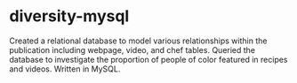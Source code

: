 # diversity-mysql
Created a relational database to model various relationships within the publication including webpage, video, and chef tables. 
Queried the database to investigate the proportion of people of color featured in recipes and videos. Written in MySQL.
